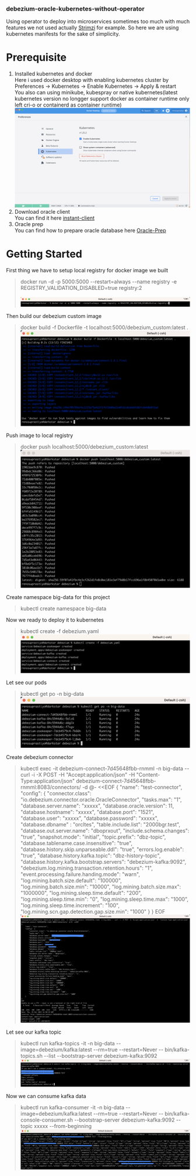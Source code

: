 ### debezium-oracle-kubernetes-without-operator

Using operator to deploy into microservices sometimes too much with much features we not used actually [Strimzi](https://strimzi.io) for example. So here we are using kubernetes manifests for the sake of simplicity.
# Prerequisite
1. Installed kubernetes and docker <br />
Here i used docker desktop with enabling kubernetes cluster by Preferences -> Kubernetes -> Enable Kubernetes -> Apply & restart <br />
You also can using minikube, kubespray or native kubernetes(latest kubernetes version no longger support docker as container runtime only left cri-o or containerd as container runtime)
![docker-desktop](https://github.com/renosuprastiyo/debezium-oracle-kubernetes-without-operator/blob/main/docker-desktop.png)
2. Download oracle client <br />
You can find it here [instant-client](https://www.oracle.com/database/technologies/instant-client/downloads.html) <br />
3. Oracle prep <br />
You can find how to prepare oracle database here [Oracle-Prep](https://debezium.io/documentation/reference/stable/connectors/oracle.html#_preparing_the_database)<br />
# Getting Started
First thing we have to setup local registry for docker image we built
>docker run -d -p 5000:5000 --restart=always --name registry -e REGISTRY_VALIDATION_DISABLED=true registry:2<br /><br />
>![local-registry](https://github.com/renosuprastiyo/debezium-oracle-kubernetes-without-operator/blob/main/local-registry.png)<br />

Then build our debezium custom image
>docker build -f Dockerfile -t localhost:5000/debezium_custom:latest .<br />
>![build-debezium-custom-image](https://github.com/renosuprastiyo/debezium-oracle-kubernetes-without-operator/blob/main/build-docker-image.png)<br />

Push image to local registry
>docker push localhost:5000/debezium_custom:latest<br />
>![push-image](https://github.com/renosuprastiyo/debezium-oracle-kubernetes-without-operator/blob/main/push-image.png)<br />

Create namespace big-data for this project
>kubectl create namespace big-data<br />

Now we ready to deploy it to kubernetes
>kubectl create -f debezium.yaml<br />
>![deploy-kubernetes](https://github.com/renosuprastiyo/debezium-oracle-kubernetes-without-operator/blob/main/deploy-kubernetes.png)<br />

Let see our pods
>kubectl get po -n big-data
>![get-pods](https://github.com/renosuprastiyo/debezium-oracle-kubernetes-without-operator/blob/main/get-pods.png)<br />

Create debezium connector
>kubectl exec -it debezium-connect-7d45648fbb-rnmml -n big-data -- curl -i -X POST -H "Accept:application/json" -H  "Content-Type:application/json" debezium-connect-7d45648fbb-rnmml:8083/connectors/ -d @- <<EOF
{
    "name": "test-connector",
    "config": {
        "connector.class": "io.debezium.connector.oracle.OracleConnector",
        "tasks.max": "1",
        "database.server.name": "xxxxx",
        "database.oracle.version": 11,
        "database.hostname": "xxxxx",
        "database.port": "1521",
        "database.user": "xxxxx",
        "database.password": "xxxxx",
        "database.dbname" : "orcltes",
        "table.include.list": "2000bgr.test",
        "database.out.server.name": "dboprxout",
        "include.schema.changes": "true",
        "snapshot.mode": "initial",
        "topic.prefix": "dbz-topic",
        "database.tablename.case.insensitive": "true",
        "database.history.skip.unparseable.ddl": "true",
        "errors.log.enable": "true",
        "database.history.kafka.topic": "dbz-history-topic",
        "database.history.kafka.bootstrap.servers": "debezium-kafka:9092",
        "debezium.log.mining.transaction.retention.hours": "1",
        "event.processing.failure.handing.mode": "warn",
        "log.mining.batch.size.default": "100000",
        "log.mining.batch.size.min": "10000",
        "log.mining.batch.size.max": "1000000",
        "log.mining.sleep.time.default": "200",
        "log.mining.sleep.time.min": "0",
        "log.mining.sleep.time.max": "1000",
        "log.mining.sleep.time.increment": "100",
        "log.mining.scn.gap.detection.gap.size.min": "1000"
    }
}
EOF
>![debezium-connector](https://github.com/renosuprastiyo/debezium-oracle-kubernetes-without-operator/blob/main/debezium-connector.png)<br />

Let see our kafka topic
>kubectl run kafka-topics -it -n big-data --image=debezium/kafka:latest --rm=true --restart=Never -- bin/kafka-topics.sh --list --bootstrap-server debezium-kafka:9092
>![kafka-topic](https://github.com/renosuprastiyo/debezium-oracle-kubernetes-without-operator/blob/main/kafka-topic.png)

Now we can consume kafka data
>kubectl run kafka-consumer -it -n big-data --image=debezium/kafka:latest --rm=true --restart=Never -- bin/kafka-console-consumer.sh --bootstrap-server debezium-kafka:9092 --topic xxxxx --from-beginning
>![kafka-consume](https://github.com/renosuprastiyo/debezium-oracle-kubernetes-without-operator/blob/main/kafka-consume.png)
